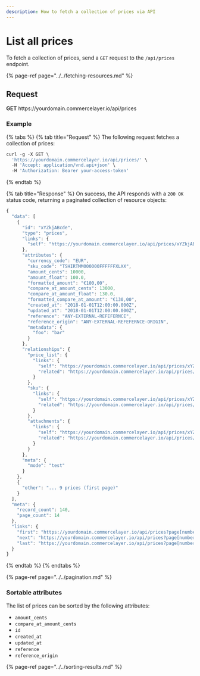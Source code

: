 ```yaml
---
description: How to fetch a collection of prices via API
---
```


# List all prices

To fetch a collection of prices, send a `GET` request to the `/api/prices` endpoint.

{% page-ref page="../../fetching-resources.md" %}

## Request

**GET** https://<i></i>yourdomain.commercelayer.io/api/prices

### **Example**

{% tabs %}
{% tab title="Request" %}
The following request fetches a collection of prices:

```javascript
curl -g -X GET \
  'https://yourdomain.commercelayer.io/api/prices/' \
  -H 'Accept: application/vnd.api+json' \
  -H 'Authorization: Bearer your-access-token'
```
{% endtab %}

{% tab title="Response" %}
On success, the API responds with a `200 OK` status code, returning a paginated collection of resource objects:

```javascript
{
  "data": [
    {
      "id": "xYZkjABcde",
      "type": "prices",
      "links": {
        "self": "https://yourdomain.commercelayer.io/api/prices/xYZkjABcde"
      },
      "attributes": {
        "currency_code": "EUR",
        "sku_code": "TSHIRTMM000000FFFFFFXLXX",
        "amount_cents": 10000,
        "amount_float": 100.0,
        "formatted_amount": "€100,00",
        "compare_at_amount_cents": 13000,
        "compare_at_amount_float": 130.0,
        "formatted_compare_at_amount": "€130,00",
        "created_at": "2018-01-01T12:00:00.000Z",
        "updated_at": "2018-01-01T12:00:00.000Z",
        "reference": "ANY-EXTERNAL-REFEFERNCE",
        "reference_origin": "ANY-EXTERNAL-REFEFERNCE-ORIGIN",
        "metadata": {
          "foo": "bar"
        }
      },
      "relationships": {
        "price_list": {
          "links": {
            "self": "https://yourdomain.commercelayer.io/api/prices/xYZkjABcde/relationships/price_list",
            "related": "https://yourdomain.commercelayer.io/api/prices/xYZkjABcde/price_list"
          }
        },
        "sku": {
          "links": {
            "self": "https://yourdomain.commercelayer.io/api/prices/xYZkjABcde/relationships/sku",
            "related": "https://yourdomain.commercelayer.io/api/prices/xYZkjABcde/sku"
          }
        },
        "attachments": {
          "links": {
            "self": "https://yourdomain.commercelayer.io/api/prices/xYZkjABcde/relationships/attachments",
            "related": "https://yourdomain.commercelayer.io/api/prices/xYZkjABcde/attachments"
          }
        }
      },
      "meta": {
        "mode": "test"
      }
    },
    {
      "other": "... 9 prices (first page)"
    }
  ],
  "meta": {
    "record_count": 140,
    "page_count": 14
  },
  "links": {
    "first": "https://yourdomain.commercelayer.io/api/prices?page[number]=1&page[size]=10",
    "next": "https://yourdomain.commercelayer.io/api/prices?page[number]=2&page[size]=10",
    "last": "https://yourdomain.commercelayer.io/api/prices?page[number]=14&page[size]=10"
  }
}
```
{% endtab %}
{% endtabs %}

{% page-ref page="../../pagination.md" %}

### Sortable attributes

The list of prices can be sorted by the following attributes:

* `amount_cents`
* `compare_at_amount_cents`
* `id`
* `created_at`
* `updated_at`
* `reference`
* `reference_origin`

{% page-ref page="../../sorting-results.md" %}

